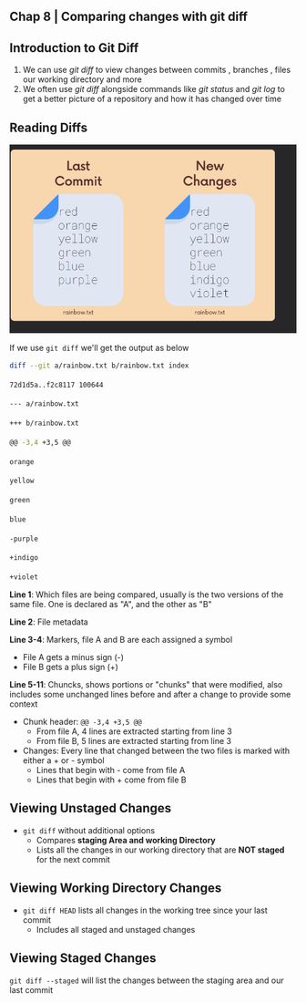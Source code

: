 ## Chap 8 | Comparing changes with git diff

## Introduction to Git Diff

1. We can use *git diff* to view changes between commits , branches , files our working directory and more
2. We often use *git diff* alongside commands like *git status* and *git log* to get a better picture of a repository and how it has changed over time 

## Reading Diffs

![git-diff](../Assets/git-diff.png)

If we use `git diff` we'll get the output as below

```bash
diff --git a/rainbow.txt b/rainbow.txt index 

72d1d5a..f2c8117 100644 

--- a/rainbow.txt 

+++ b/rainbow.txt 

@@ -3,4 +3,5 @@ 

orange 

yellow 

green 

blue 

-purple 

+indigo 

+violet
```

**Line 1**: Which files are being compared, usually is the two versions of the same file. One is declared as "A", and the other as "B"

**Line 2**: File metadata

**Line 3-4**: Markers, file A and B are each assigned a symbol

- File A gets a minus sign (-)
- File B gets a plus sign (+)

**Line 5-11**: Chuncks, shows portions or "chunks" that were modified, also includes some unchanged lines before and after a change to provide some context

- Chunk header: `@@ -3,4 +3,5 @@`
  - From file A, 4 lines are extracted starting from line 3
  - From file B, 5 lines are extracted starting from line 3
- Changes: Every line that changed between the two files is marked with either a + or - symbol
  - Lines that begin with - come from file A
  - Lines that begin with + come from file B

## Viewing Unstaged Changes

- `git diff` without additional options 
  - Compares **staging Area and working Directory** 
  - Lists all the changes in our working directory that are **NOT staged** for the next commit

## Viewing Working Directory Changes

- `git diff HEAD` lists all changes in the working tree since your last commit
  - Includes all staged and unstaged changes 

## Viewing Staged Changes

`git diff --staged` will list the changes between the staging area and our last commit

